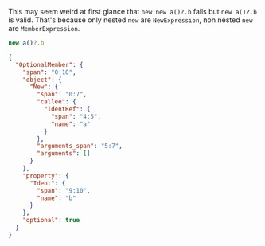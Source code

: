 This may seem weird at first glance that `new new a()?.b` fails but `new a()?.b` is valid. That's
because only nested `new` are `NewExpression`, non nested `new` are `MemberExpression`.

```js
new a()?.b
```

```json
{
  "OptionalMember": {
    "span": "0:10",
    "object": {
      "New": {
        "span": "0:7",
        "callee": {
          "IdentRef": {
            "span": "4:5",
            "name": "a"
          }
        },
        "arguments_span": "5:7",
        "arguments": []
      }
    },
    "property": {
      "Ident": {
        "span": "9:10",
        "name": "b"
      }
    },
    "optional": true
  }
}
```
